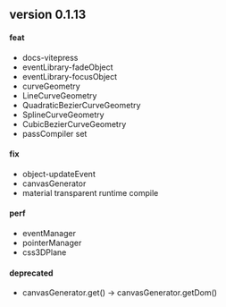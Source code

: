 ## version 0.1.13

#### feat

- docs-vitepress
- eventLibrary-fadeObject
- eventLibrary-focusObject
- curveGeometry
- LineCurveGeometry
- QuadraticBezierCurveGeometry
- SplineCurveGeometry
- CubicBezierCurveGeometry
- passCompiler set

#### fix

- object-updateEvent
- canvasGenerator
- material transparent runtime compile

#### perf

- eventManager
- pointerManager
- css3DPlane

#### deprecated

- canvasGenerator.get() -> canvasGenerator.getDom()
